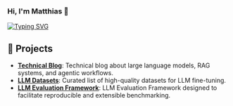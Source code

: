 ### Hi, I'm Matthias  👋

[![Typing SVG](https://readme-typing-svg.demolab.com/?lines=I'm+an+AI+Engineer;Working+at+Yarowa)](https://git.io/typing-svg)

## 💼 Projects

* [**Technical Blog**](https://mattdepaolis.github.io/blog/): Technical blog about large language models, RAG systems, and agentic workflows.
* [**LLM Datasets**](https://github.com/mattdepaolis/llm-datasets): Curated list of high-quality datasets for LLM fine-tuning.
* [**LLM Evaluation Framework**](https://github.com/mattdepaolis/llm-evaluation): LLM Evaluation Framework designed to facilitate reproducible and extensible benchmarking.
